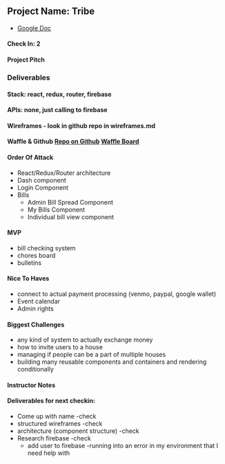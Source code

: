 ## Project Name: Tribe
- [Google Doc](https://docs.google.com/document/d/12gay5yBB_8vD1Y1CxwkfZrLo977G9aGOmgtygBv2tow/edit?usp=sharing)

#### Check In: 2

#### Project Pitch

### Deliverables

#### Stack: react, redux, router, firebase

#### APIs: none, just calling to firebase

#### Wireframes - look in github repo in wireframes.md

#### Waffle & Github [Repo on Github](https://github.com/lolakoala/mod3-personal-project) [Waffle Board](https://waffle.io/lolakoala/mod3-personal-project)

#### Order Of Attack
- React/Redux/Router architecture
- Dash component
- Login Component
- Bills
  - Admin Bill Spread Component
  - My Bills Component
  - Individual bill view component

#### MVP
- bill checking system
- chores board
- bulletins

#### Nice To Haves
* connect to actual payment processing (venmo, paypal, google wallet)
* Event calendar
* Admin rights

#### Biggest Challenges
- any kind of system to actually exchange money
- how to invite users to a house
- managing if people can be a part of multiple houses
- building many reusable components and containers and rendering conditionally

#### Instructor Notes

#### Deliverables for next checkin:

* Come up with name -check
* structured wireframes -check
* architecture (component structure) -check
* Research firebase -check
  * add user to firebase -running into an error in my environment that I need help with
